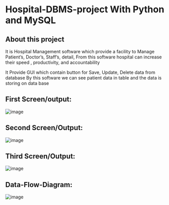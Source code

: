# Hospital-DBMS-project With Python and MySQL
## About this project

It is Hospital Management software which provide a facility to Manage Patient’s, Doctor’s, Staff’s, detail,
From this software hospital can increase their speed , productivity, and accountability

It Provide GUI which contain button for Save, Update, Delete data from database
By this software we can see patient data in table and the data is storing on data base

## First Screen/output:
![image](https://user-images.githubusercontent.com/96826294/216011157-3db73034-5b70-4f21-b278-88bc03d016bf.png)
## Second Screen/Output:
![image](https://user-images.githubusercontent.com/96826294/216011712-98de3782-9a57-4998-8d21-99b1b4d99e62.png)
## Third Screen/Output:
![image](https://user-images.githubusercontent.com/96826294/216011802-0191b40f-19eb-43e8-a5af-30e0c59ac804.png)
## Data-Flow-Diagram:
![image](https://user-images.githubusercontent.com/96826294/216012151-5e9fd0fb-b0ba-4866-a264-1f1691621ca7.png)

